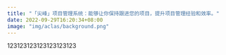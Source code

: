 ```yaml
---
title: "「尖峰」项目管理系统：能够让你保持跟进您的项目，提升项目管理经验和效率。"
date: 2022-09-29T16:20:34+08:00
image: "img/aclas/background.png"
---
```


123123123123123123123